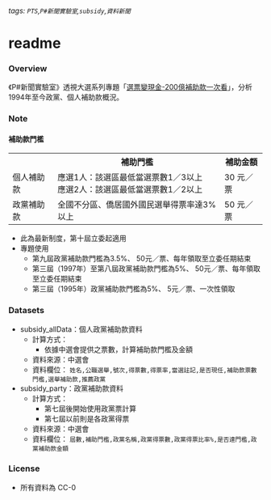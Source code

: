 ###### tags: `PTS`,`P#新聞實驗室`,`subsidy`,`資料新聞`
# readme

### Overview

《P#新聞實驗室》透視大選系列專題「[選票變現金-200億補助款一次看](https://newmedia.pts.org.tw/subsidy/)」，分析1994年至今政黨、個人補助款概況。

### Note


#### 補助款門檻
 <table style="width:100%">
  <tr>
    <th></th>
    <th>補助門檻</th>
    <th>補助金額</th>
  </tr>
  <tr>
    <td>個人補助款</td>
    <td>應選1人：該選區最低當選票數1／3以上 <br>應選2人：該選區最低當選票數1／2以上</td>
    <td>30 元／票</td>
  </tr>
  <tr>
    <td>政黨補助款</td>
    <td>全國不分區、僑居國外國民選舉得票率達3%以上</td>
    <td>50 元／票</td>
  </tr>
</table> 

- 此為最新制度，第十屆立委起適用
- 專題使用
    * 第九屆政黨補助款門檻為3.5%、 50元／票、每年領取至立委任期結束
    * 第三屆（1997年）至第八屆政黨補助款門檻為5%、 50元／票、每年領取至立委任期結束
    * 第三屆（1995年）政黨補助款門檻為5%、 5元／票、一次性領取
        

### Datasets

* subsidy_allData：個人政黨補助款資料
    * 計算方式：
        * 依據中選會提供之票數，計算補助款門檻及金額
    * 資料來源：中選會
    * 資料欄位：
    ``姓名,公職選舉,號次,得票數,得票率,當選註記,是否現任,補助款票數門檻,選舉補助款,推薦政黨``
* subsidy_party：政黨補助款資料
    * 計算方式：
        * 第七屆後開始使用政黨票計算
        * 第七屆以前則是各政黨得票
    * 資料來源：中選會
    * 資料欄位：
    ``屆數,補助門檻,政黨名稱,政黨得票數,政黨得票比率%,是否達門檻,政黨補助款金額``

### License
- 所有資料為 CC-0

